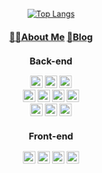 <div align="center">
  
<!-- ![hyp3rflow's solved.ac stats](https://github-readme-solvedac.hyp3rflow.vercel.app/api/?handle=mopil1102) -->
[![Top Langs](https://github-readme-stats.vercel.app/api/top-langs/?username=mopil&langs_count=8&layout=compact&hide=css,c%2b%2b)](https://github.com/mopil)

### [👨‍💻About Me](https://mopil1102.notion.site/Java-Kotlin-95e87784496042d8aef99c36bd344a3b) [📑Blog](https://mopil.tistory.com/)

### Back-end
<img src="https://img.shields.io/badge/Spring Boot-6DB33F?style=plastic&logo=springboot&logoColor=white" height=22px/>
<img src="https://img.shields.io/badge/Spring Data JPA-6DB33F?style=plastic&logo=spring&logoColor=white" height=22px/>
<img src="https://img.shields.io/badge/Spring Security-6DB33F?style=plastic&logo=springsecurity&logoColor=white" height=22px/>

<br>
<img src="https://img.shields.io/badge/Github Actions-2088FF?style=plastic&logo=githubactions&logoColor=white" height=22px/>
<img src="https://img.shields.io/badge/Docker-2496ED?style=plastic&logo=docker&logoColor=white" height=22px/>
<img src="https://img.shields.io/badge/AWS-FF9900?style=plastic&logo=amazonaws&logoColor=white" height=22px/>
<img src="https://img.shields.io/badge/Redis-DC382D?style=plastic&logo=redis&logoColor=white" height=22px/>
<br>
<img src="https://img.shields.io/badge/QueryDSL-0094F5?style=plastic&logo=querydsl&logoColor=white" height=22px/>
<img src="https://img.shields.io/badge/MySQL-4479A1?style=plastic&logo=mysql&logoColor=white" height=22px/>
<img src="https://img.shields.io/badge/PostgreSQL-4169E1?style=plastic&logo=postgresql&logoColor=white" height=22px/>
<br>

### Front-end <br>
<img src="https://img.shields.io/badge/Thymeleaf-005F0F?style=plastic&logo=thymeleaf&logoColor=white" height=22px/>
<img src="https://img.shields.io/badge/Bootstrap-7952B3?style=plastic&logo=bootstrap&logoColor=white" height=22px/>
<img src="https://img.shields.io/badge/Vue.js-4FC08D?style=plastic&logo=vue.js&logoColor=white" height=22px/>
<img src="https://img.shields.io/badge/Vuetify-1867C0?style=plastic&logo=vuetify&logoColor=white" height=22px/>
</div>

